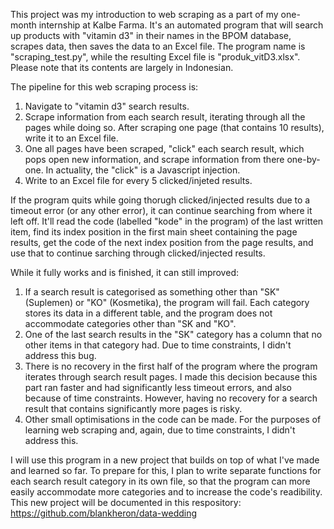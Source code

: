 This project was my introduction to web scraping as a part of my one-month internship at Kalbe Farma. It's an automated program that will search up products with "vitamin d3" in their names in the BPOM database, scrapes data, then saves the data to an Excel file. The program name is "scraping_test.py", while the resulting Excel file is "produk_vitD3.xlsx". Please note that its contents are largely in Indonesian.

The pipeline for this web scraping process is:
1. Navigate to "vitamin d3" search results.
2. Scrape information from each search result, iterating through all the pages while doing so. After scraping one page (that contains 10 results), write it to an Excel file.
4. One all pages have been scraped, "click" each search result, which pops open new information, and scrape information from there one-by-one. In actuality, the "click" is a Javascript injection.
5. Write to an Excel file for every 5 clicked/injeted results.

If the program quits while going thorugh clicked/injected results due to a timeout error (or any other error), it can continue searching from where it left off. It'll read the code (labelled "kode" in the program) of the last written item, find its index position in the first main sheet containing the page results, get the code of the next index position from the page results, and use that to continue sarching through clicked/injected results.

While it fully works and is finished, it can still improved:
1. If a search result is categorised as something other than "SK" (Suplemen) or "KO" (Kosmetika), the program will fail. Each category stores its data in a different table, and the program does not accommodate categories other than "SK and "KO".
2. One of the last search results in the "SK" category has a column that no other items in that category had. Due to time constraints, I didn't address this bug.
3. There is no recovery in the first half of the program where the program iterates through search result pages. I made this decision because this part ran faster and had significantly less timeout errors, and also because of time constraints. However, having no recovery for a search result that contains significantly more pages is risky.
4. Other small optimisations in the code can be made. For the purposes of learning web scraping and, again, due to time constraints, I didn't address this.

I will use this program in a new project that builds on top of what I've made and learned so far. To prepare for this, I plan to write separate functions for each search result category in its own file, so that the program can more easily accommodate more categories and to increase the code's readibility. This new project will be documented in this respository: https://github.com/blankheron/data-wedding

